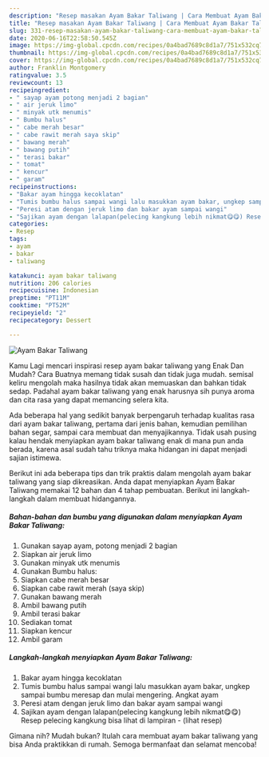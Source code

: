 ```yaml
---
description: "Resep masakan Ayam Bakar Taliwang | Cara Membuat Ayam Bakar Taliwang Yang Sempurna"
title: "Resep masakan Ayam Bakar Taliwang | Cara Membuat Ayam Bakar Taliwang Yang Sempurna"
slug: 331-resep-masakan-ayam-bakar-taliwang-cara-membuat-ayam-bakar-taliwang-yang-sempurna
date: 2020-06-16T22:58:50.545Z
image: https://img-global.cpcdn.com/recipes/0a4bad7689c8d1a7/751x532cq70/ayam-bakar-taliwang-foto-resep-utama.jpg
thumbnail: https://img-global.cpcdn.com/recipes/0a4bad7689c8d1a7/751x532cq70/ayam-bakar-taliwang-foto-resep-utama.jpg
cover: https://img-global.cpcdn.com/recipes/0a4bad7689c8d1a7/751x532cq70/ayam-bakar-taliwang-foto-resep-utama.jpg
author: Franklin Montgomery
ratingvalue: 3.5
reviewcount: 13
recipeingredient:
- " sayap ayam potong menjadi 2 bagian"
- " air jeruk limo"
- " minyak utk menumis"
- " Bumbu halus"
- " cabe merah besar"
- " cabe rawit merah saya skip"
- " bawang merah"
- " bawang putih"
- " terasi bakar"
- " tomat"
- " kencur"
- " garam"
recipeinstructions:
- "Bakar ayam hingga kecoklatan"
- "Tumis bumbu halus sampai wangi lalu masukkan ayam bakar, ungkep sampai bumbu meresap dan mulai mengering. Angkat ayam"
- "Peresi atam dengan jeruk limo dan bakar ayam sampai wangi"
- "Sajikan ayam dengan lalapan(pelecing kangkung lebih nikmat😋😋) Resep pelecing kangkung bisa lihat di lampiran             (lihat resep)"
categories:
- Resep
tags:
- ayam
- bakar
- taliwang

katakunci: ayam bakar taliwang 
nutrition: 206 calories
recipecuisine: Indonesian
preptime: "PT11M"
cooktime: "PT52M"
recipeyield: "2"
recipecategory: Dessert

---
```



![Ayam Bakar Taliwang](https://img-global.cpcdn.com/recipes/0a4bad7689c8d1a7/751x532cq70/ayam-bakar-taliwang-foto-resep-utama.jpg)

Kamu Lagi mencari inspirasi resep ayam bakar taliwang yang Enak Dan Mudah? Cara Buatnya memang tidak susah dan tidak juga mudah. semisal keliru mengolah maka hasilnya tidak akan memuaskan dan bahkan tidak sedap. Padahal ayam bakar taliwang yang enak harusnya sih punya aroma dan cita rasa yang dapat memancing selera kita.

Ada beberapa hal yang sedikit banyak berpengaruh terhadap kualitas rasa dari ayam bakar taliwang, pertama dari jenis bahan, kemudian pemilihan bahan segar, sampai cara membuat dan menyajikannya. Tidak usah pusing kalau hendak menyiapkan ayam bakar taliwang enak di mana pun anda berada, karena asal sudah tahu triknya maka hidangan ini dapat menjadi sajian istimewa.




Berikut ini ada beberapa tips dan trik praktis dalam mengolah ayam bakar taliwang yang siap dikreasikan. Anda dapat menyiapkan Ayam Bakar Taliwang memakai 12 bahan dan 4 tahap pembuatan. Berikut ini langkah-langkah dalam membuat hidangannya.

<!--inarticleads1-->

##### Bahan-bahan dan bumbu yang digunakan dalam menyiapkan Ayam Bakar Taliwang:

1. Gunakan  sayap ayam, potong menjadi 2 bagian
1. Siapkan  air jeruk limo
1. Gunakan  minyak utk menumis
1. Gunakan  Bumbu halus:
1. Siapkan  cabe merah besar
1. Siapkan  cabe rawit merah (saya skip)
1. Gunakan  bawang merah
1. Ambil  bawang putih
1. Ambil  terasi bakar
1. Sediakan  tomat
1. Siapkan  kencur
1. Ambil  garam




<!--inarticleads2-->

##### Langkah-langkah menyiapkan Ayam Bakar Taliwang:

1. Bakar ayam hingga kecoklatan
1. Tumis bumbu halus sampai wangi lalu masukkan ayam bakar, ungkep sampai bumbu meresap dan mulai mengering. Angkat ayam
1. Peresi atam dengan jeruk limo dan bakar ayam sampai wangi
1. Sajikan ayam dengan lalapan(pelecing kangkung lebih nikmat😋😋) Resep pelecing kangkung bisa lihat di lampiran -             (lihat resep)




Gimana nih? Mudah bukan? Itulah cara membuat ayam bakar taliwang yang bisa Anda praktikkan di rumah. Semoga bermanfaat dan selamat mencoba!
